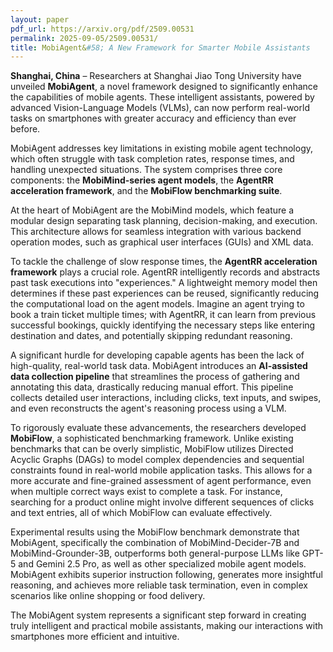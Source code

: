 ```yaml
---
layout: paper
pdf_url: https://arxiv.org/pdf/2509.00531
permalink: 2025-09-05/2509.00531/
title: MobiAgent&#58; A New Framework for Smarter Mobile Assistants
---
```




**Shanghai, China** – Researchers at Shanghai Jiao Tong University have unveiled **MobiAgent**, a novel framework designed to significantly enhance the capabilities of mobile agents. These intelligent assistants, powered by advanced Vision-Language Models (VLMs), can now perform real-world tasks on smartphones with greater accuracy and efficiency than ever before.

MobiAgent addresses key limitations in existing mobile agent technology, which often struggle with task completion rates, response times, and handling unexpected situations. The system comprises three core components: the **MobiMind-series agent models**, the **AgentRR acceleration framework**, and the **MobiFlow benchmarking suite**.

At the heart of MobiAgent are the MobiMind models, which feature a modular design separating task planning, decision-making, and execution. This architecture allows for seamless integration with various backend operation modes, such as graphical user interfaces (GUIs) and XML data.

To tackle the challenge of slow response times, the **AgentRR acceleration framework** plays a crucial role. AgentRR intelligently records and abstracts past task executions into "experiences." A lightweight memory model then determines if these past experiences can be reused, significantly reducing the computational load on the agent models. Imagine an agent trying to book a train ticket multiple times; with AgentRR, it can learn from previous successful bookings, quickly identifying the necessary steps like entering destination and dates, and potentially skipping redundant reasoning.

A significant hurdle for developing capable agents has been the lack of high-quality, real-world task data. MobiAgent introduces an **AI-assisted data collection pipeline** that streamlines the process of gathering and annotating this data, drastically reducing manual effort. This pipeline collects detailed user interactions, including clicks, text inputs, and swipes, and even reconstructs the agent's reasoning process using a VLM.

To rigorously evaluate these advancements, the researchers developed **MobiFlow**, a sophisticated benchmarking framework. Unlike existing benchmarks that can be overly simplistic, MobiFlow utilizes Directed Acyclic Graphs (DAGs) to model complex dependencies and sequential constraints found in real-world mobile application tasks. This allows for a more accurate and fine-grained assessment of agent performance, even when multiple correct ways exist to complete a task. For instance, searching for a product online might involve different sequences of clicks and text entries, all of which MobiFlow can evaluate effectively.

Experimental results using the MobiFlow benchmark demonstrate that MobiAgent, specifically the combination of MobiMind-Decider-7B and MobiMind-Grounder-3B, outperforms both general-purpose LLMs like GPT-5 and Gemini 2.5 Pro, as well as other specialized mobile agent models. MobiAgent exhibits superior instruction following, generates more insightful reasoning, and achieves more reliable task termination, even in complex scenarios like online shopping or food delivery.

The MobiAgent system represents a significant step forward in creating truly intelligent and practical mobile assistants, making our interactions with smartphones more efficient and intuitive.